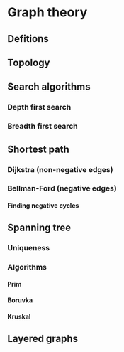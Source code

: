 # Graph theory

## Defitions

## Topology

## Search algorithms

### Depth first search

### Breadth first search

## Shortest path

### Dijkstra (non-negative edges)

### Bellman-Ford (negative edges)

#### Finding negative cycles

## Spanning tree

### Uniqueness

### Algorithms

#### Prim

#### Boruvka

#### Kruskal

## Layered graphs